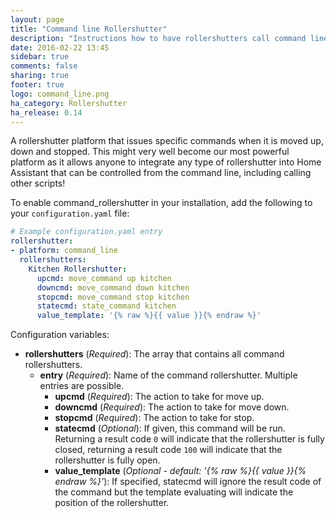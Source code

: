 ```yaml
---
layout: page
title: "Command line Rollershutter"
description: "Instructions how to have rollershutters call command line commands."
date: 2016-02-22 13:45
sidebar: true
comments: false
sharing: true
footer: true
logo: command_line.png
ha_category: Rollershutter
ha_release: 0.14
---
```

A rollershutter platform that issues specific commands when it is moved up, down and stopped. This might very well become our most powerful platform as it allows anyone to integrate any type of rollershutter into Home Assistant that can be controlled from the command line, including calling other scripts!

To enable command_rollershutter in your installation, add the following to your `configuration.yaml` file:

```yaml
# Example configuration.yaml entry
rollershutter:
- platform: command_line
  rollershutters:
    Kitchen Rollershutter:
      upcmd: move_command up kitchen
      downcmd: move_command down kitchen
      stopcmd: move_command stop kitchen
      statecmd: state_command kitchen
      value_template: '{% raw %}{{ value }}{% endraw %}'
```

Configuration variables:

- **rollershutters** (*Required*): The array that contains all command rollershutters.
  - **entry** (*Required*): Name of the command rollershutter. Multiple entries are possible.
    - **upcmd** (*Required*): The action to take for move up.
    - **downcmd** (*Required*): The action to take for move down.
    - **stopcmd** (*Required*): The action to take for stop.
    - **statecmd** (*Optional*): If given, this command will be run. Returning a result code `0` will indicate that the rollershutter is fully closed, returning a result code `100` will indicate that the rollershutter is fully open.
    - **value_template** (*Optional - default: '{% raw %}{{ value }}{% endraw %}'*): If specified, statecmd will ignore the result code of the command but the template evaluating will indicate the position of the rollershutter.
